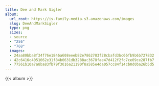 ```yaml
---
title: Dee and Mark Sigler
album:
  url_root: https://is-family-media.s3.amazonaws.com/images
  slug: DeeAndMarkSigler
  type: png
  sizes:
  - source
  - "256"
  - "768"
  images:
  - 24aa80bba8f34f76e1846a608eeeb82e7862783f28cbafd3bc66fb9b6b727832
  - 42c6416c4051062e31f84b0631db3288ac3678fae47d412f2fc7ce09ce287fb7
  - 77561b10a7a8ba83fb79f3016a21190f8a585e4da057cc84f14cb0d0ba26b5d5
---
```

{{< album >}}
